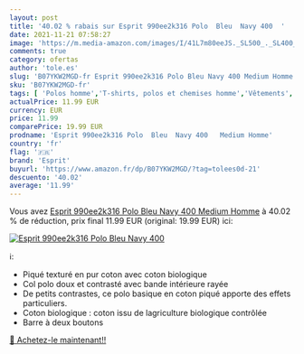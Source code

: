 ```yaml
---
layout: post
title: '40.02 % rabais sur Esprit 990ee2k316 Polo  Bleu  Navy 400  '
date: 2021-11-21 07:58:27
image: 'https://m.media-amazon.com/images/I/41L7m80eeJS._SL500_._SL400_.jpg'
comments: true
category: ofertas
author: 'tole.es'
slug: 'B07YKW2MGD-fr Esprit 990ee2k316 Polo Bleu Navy 400 Medium Homme'
sku: 'B07YKW2MGD-fr'
tags: [ 'Polos homme','T-shirts, polos et chemises homme','Vêtements','Vêtements homme','esprit', ]
actualPrice: 11.99 EUR
currency: EUR
price: 11.99
comparePrice: 19.99 EUR
prodname: 'Esprit 990ee2k316 Polo  Bleu  Navy 400   Medium Homme'
country: 'fr'
flag: '🇫🇷'
brand: 'Esprit'
buyurl: 'https://www.amazon.fr/dp/B07YKW2MGD/?tag=tolees0d-21'
descuento: '40.02'
average: '11.99'
---
```


Vous avez [Esprit 990ee2k316 Polo  Bleu  Navy 400   Medium Homme](https://www.amazon.fr/dp/B07YKW2MGD/?tag=tolees0d-21)  à  40.02 % de réduction, prix final  11.99 EUR (original: 19.99 EUR) ici:

[![Esprit 990ee2k316 Polo  Bleu  Navy 400  ](https://m.media-amazon.com/images/I/41L7m80eeJS._SL500_._SL400_.jpg)](https://www.amazon.fr/dp/B07YKW2MGD/?tag=tolees0d-21)

ℹ️:

- Piqué texturé en pur coton avec coton biologique
- Col polo doux et contrasté avec bande intérieure rayée
- De petits contrastes, ce polo basique en coton piqué apporte des effets particuliers.
- Coton biologique : coton issu de lagriculture biologique contrôlée
- Barre à deux boutons

[🛒 Achetez-le maintenant!!](https://www.amazon.fr/dp/B07YKW2MGD/?tag=tolees0d-21)
